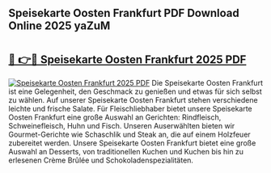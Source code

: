 ## Speisekarte Oosten Frankfurt PDF Download Online 2025 yaZuM

# <h2><a href="http://gcci5lc.nevu.top/?p=Speisekarte+Oosten+Frankfurt">🔗 👉🔴 Speisekarte Oosten Frankfurt 2025 PDF</a></h2>

[![Speisekarte Oosten Frankfurt 2025 PDF](https://i.imgur.com/dBaPXMq.png)](http://gcci5lc.nevu.top/?p=Speisekarte+Oosten+Frankfurt)
Die Speisekarte Oosten Frankfurt ist eine Gelegenheit, den Geschmack zu genießen und etwas für sich selbst zu wählen. Auf unserer Speisekarte Oosten Frankfurt stehen verschiedene leichte und frische Salate. Für Fleischliebhaber bietet unsere Speisekarte Oosten Frankfurt eine große Auswahl an Gerichten: Rindfleisch, Schweinefleisch, Huhn und Fisch. Unseren Auserwählten bieten wir Gourmet-Gerichte wie Schaschlik und Steak an, die auf einem Holzfeuer zubereitet werden. Unsere Speisekarte Oosten Frankfurt bietet eine große Auswahl an Desserts, von traditionellen Kuchen und Kuchen bis hin zu erlesenen Crème Brûlée und Schokoladenspezialitäten.
